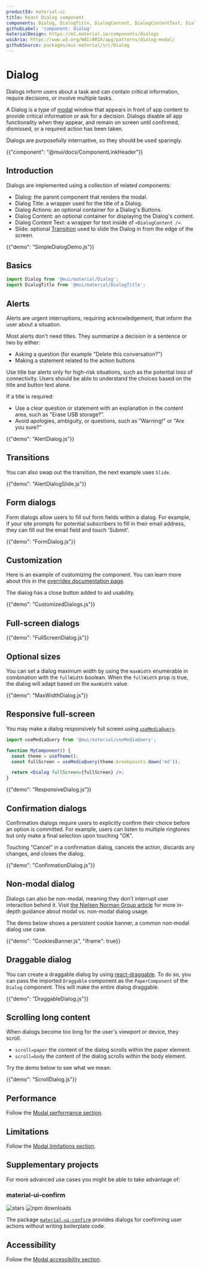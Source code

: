 ```yaml
---
productId: material-ui
title: React Dialog component
components: Dialog, DialogTitle, DialogContent, DialogContentText, DialogActions, Slide
githubLabel: 'component: dialog'
materialDesign: https://m2.material.io/components/dialogs
waiAria: https://www.w3.org/WAI/ARIA/apg/patterns/dialog-modal/
githubSource: packages/mui-material/src/Dialog
---
```


# Dialog

<p class="description">Dialogs inform users about a task and can contain critical information, require decisions, or involve multiple tasks.</p>

A Dialog is a type of [modal](/material-ui/react-modal/) window that appears in front of app content to provide critical information or ask for a decision. Dialogs disable all app functionality when they appear, and remain on screen until confirmed, dismissed, or a required action has been taken.

Dialogs are purposefully interruptive, so they should be used sparingly.

{{"component": "@mui/docs/ComponentLinkHeader"}}

## Introduction

Dialogs are implemented using a collection of related components:

- Dialog: the parent component that renders the modal.
- Dialog Title: a wrapper used for the title of a Dialog.
- Dialog Actions: an optional container for a Dialog's Buttons.
- Dialog Content: an optional container for displaying the Dialog's content.
- Dialog Content Text: a wrapper for text inside of `<DialogContent />`.
- Slide: optional [Transition](/material-ui/transitions/#slide) used to slide the Dialog in from the edge of the screen.

{{"demo": "SimpleDialogDemo.js"}}

## Basics

```jsx
import Dialog from '@mui/material/Dialog';
import DialogTitle from '@mui/material/DialogTitle';
```

## Alerts

Alerts are urgent interruptions, requiring acknowledgement, that inform the user about a situation.

Most alerts don't need titles.
They summarize a decision in a sentence or two by either:

- Asking a question (for example "Delete this conversation?")
- Making a statement related to the action buttons

Use title bar alerts only for high-risk situations, such as the potential loss of connectivity.
Users should be able to understand the choices based on the title and button text alone.

If a title is required:

- Use a clear question or statement with an explanation in the content area, such as "Erase USB storage?".
- Avoid apologies, ambiguity, or questions, such as "Warning!" or "Are you sure?"

{{"demo": "AlertDialog.js"}}

## Transitions

You can also swap out the transition, the next example uses `Slide`.

{{"demo": "AlertDialogSlide.js"}}

## Form dialogs

Form dialogs allow users to fill out form fields within a dialog.
For example, if your site prompts for potential subscribers to fill in their email address, they can fill out the email field and touch 'Submit'.

{{"demo": "FormDialog.js"}}

## Customization

Here is an example of customizing the component.
You can learn more about this in the [overrides documentation page](/material-ui/customization/how-to-customize/).

The dialog has a close button added to aid usability.

{{"demo": "CustomizedDialogs.js"}}

## Full-screen dialogs

{{"demo": "FullScreenDialog.js"}}

## Optional sizes

You can set a dialog maximum width by using the `maxWidth` enumerable in combination with the `fullWidth` boolean.
When the `fullWidth` prop is true, the dialog will adapt based on the `maxWidth` value.

{{"demo": "MaxWidthDialog.js"}}

## Responsive full-screen

You may make a dialog responsively full screen using [`useMediaQuery`](/material-ui/react-use-media-query/).

```jsx
import useMediaQuery from '@mui/material/useMediaQuery';

function MyComponent() {
  const theme = useTheme();
  const fullScreen = useMediaQuery(theme.breakpoints.down('md'));

  return <Dialog fullScreen={fullScreen} />;
}
```

{{"demo": "ResponsiveDialog.js"}}

## Confirmation dialogs

Confirmation dialogs require users to explicitly confirm their choice before an option is committed.
For example, users can listen to multiple ringtones but only make a final selection upon touching "OK".

Touching "Cancel" in a confirmation dialog, cancels the action, discards any changes, and closes the dialog.

{{"demo": "ConfirmationDialog.js"}}

## Non-modal dialog

Dialogs can also be non-modal, meaning they don't interrupt user interaction behind it.
Visit [the Nielsen Norman Group article](https://www.nngroup.com/articles/modal-nonmodal-dialog/) for more in-depth guidance about modal vs. non-modal dialog usage.

The demo below shows a persistent cookie banner, a common non-modal dialog use case.

{{"demo": "CookiesBanner.js", "iframe": true}}

## Draggable dialog

You can create a draggable dialog by using [react-draggable](https://github.com/react-grid-layout/react-draggable).
To do so, you can pass the imported `Draggable` component as the `PaperComponent` of the `Dialog` component.
This will make the entire dialog draggable.

{{"demo": "DraggableDialog.js"}}

## Scrolling long content

When dialogs become too long for the user's viewport or device, they scroll.

- `scroll=paper` the content of the dialog scrolls within the paper element.
- `scroll=body` the content of the dialog scrolls within the body element.

Try the demo below to see what we mean:

{{"demo": "ScrollDialog.js"}}

## Performance

Follow the [Modal performance section](/material-ui/react-modal/#performance).

## Limitations

Follow the [Modal limitations section](/material-ui/react-modal/#limitations).

## Supplementary projects

For more advanced use cases you might be able to take advantage of:

### material-ui-confirm

![stars](https://img.shields.io/github/stars/jonatanklosko/material-ui-confirm?style=social&label=Star)
![npm downloads](https://img.shields.io/npm/dm/material-ui-confirm.svg)

The package [`material-ui-confirm`](https://github.com/jonatanklosko/material-ui-confirm/) provides dialogs for confirming user actions without writing boilerplate code.

## Accessibility

Follow the [Modal accessibility section](/material-ui/react-modal/#accessibility).
